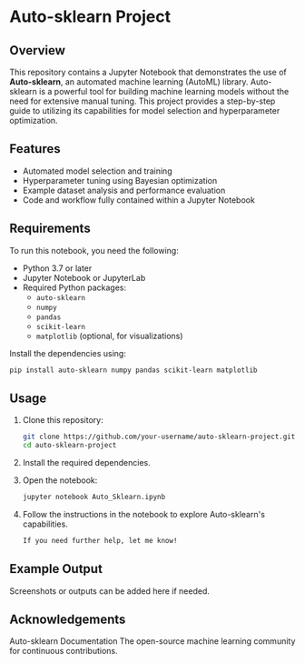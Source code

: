 # Auto-sklearn Project

## Overview

This repository contains a Jupyter Notebook that demonstrates the use of **Auto-sklearn**, an automated machine learning (AutoML) library. Auto-sklearn is a powerful tool for building machine learning models without the need for extensive manual tuning. This project provides a step-by-step guide to utilizing its capabilities for model selection and hyperparameter optimization.

## Features

- Automated model selection and training
- Hyperparameter tuning using Bayesian optimization
- Example dataset analysis and performance evaluation
- Code and workflow fully contained within a Jupyter Notebook

## Requirements

To run this notebook, you need the following:

- Python 3.7 or later
- Jupyter Notebook or JupyterLab
- Required Python packages:
  - `auto-sklearn`
  - `numpy`
  - `pandas`
  - `scikit-learn`
  - `matplotlib` (optional, for visualizations)

Install the dependencies using:

```bash
pip install auto-sklearn numpy pandas scikit-learn matplotlib
```
## Usage

1. Clone this repository:

   ```bash
   git clone https://github.com/your-username/auto-sklearn-project.git
   cd auto-sklearn-project
2. Install the required dependencies.
3. Open the notebook:
   ```bash
   jupyter notebook Auto_Sklearn.ipynb
   ```
4. Follow the instructions in the notebook to explore Auto-sklearn's capabilities.
   ```bash
   If you need further help, let me know!
   ```
## Example Output
Screenshots or outputs can be added here if needed.

## Acknowledgements
Auto-sklearn Documentation
The open-source machine learning community for continuous contributions.





